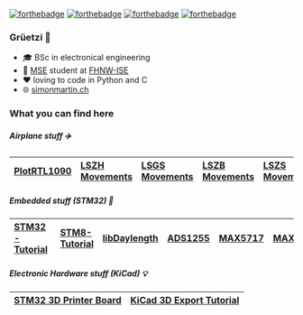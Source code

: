 [![forthebadge](https://forthebadge.com/images/badges/powered-by-electricity.svg)](https://forthebadge.com) [![forthebadge](https://forthebadge.com/images/badges/made-with-c.svg)](https://forthebadge.com) [![forthebadge](https://forthebadge.com/images/badges/made-with-python.svg)](https://forthebadge.com) [![forthebadge](https://forthebadge.com/images/badges/uses-git.svg)](https://forthebadge.com)

### Grüetzi 👋

- 🎓 BSc in electronical engineering
- 📔 [MSE](https://www.msengineering.ch/de/) student at [FHNW-ISE](https://www.fhnw.ch/en/people/simon-burkhardt)
- ❤️ loving to code in Python and C
- 🌐 [simonmartin.ch](https://simonmartin.ch)



### What you can find here

##### Airplane stuff ✈️

| [PlotRTL1090](https://github.com/mnemocron/PlotRTL1090) | [LSZH Movements](https://github.com/mnemocron/LSZHMovements) | [LSGS Movements](https://github.com/mnemocron/LSGSMovements) | [LSZB Movements](https://github.com/mnemocron/LSZBMovements) | [LSZS Movements](https://github.com/mnemocron/LSZSMovements) |
|:---|:---|:---|:---|:---|

##### Embedded stuff (STM32) 👾

| [STM32-Tutorial](https://github.com/mnemocron/STM32-Tutorial) | [STM8-Tutorial](https://github.com/mnemocron/STM8-Tutorial) | [libDaylength](https://github.com/mnemocron/libDaylength) | [ADS1255](https://github.com/eta-systems/ADS1255) | [MAX5717](https://github.com/eta-systems/MAX5717) | [MAX7313](https://github.com/eta-systems/MAX7313) |
|:---|:---|:---|:---|:---|:---|

##### Electronic Hardware stuff (KiCad) 💡

| [STM32 3D Printer Board](https://github.com/mnemocron/FHNW-Pro4E-FS19T8-3DPrinterBoard-STM32) | [KiCad 3D Export Tutorial](https://github.com/mnemocron/KiCad3DExportTutorial) |
|:---|:---|

<!--
**mnemocron/mnemocron** is a ✨ _special_ ✨ repository because its `README.md` (this file) appears on your GitHub profile.

Here are some ideas to get you started:

- 🔭 I’m currently working on ...
- 🌱 I’m currently learning ...
- 👯 I’m looking to collaborate on ...
- 🤔 I’m looking for help with ...
- 💬 Ask me about ...
- 📫 How to reach me: ...
- 😄 Pronouns: ...
- ⚡ Fun fact: ...
-->
